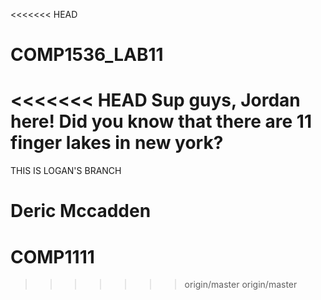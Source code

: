 <<<<<<< HEAD
# COMP1536_LAB11
<<<<<<< HEAD
Sup guys, Jordan here!
Did you know that there are 11 finger lakes in new york?
=======
THIS IS LOGAN'S BRANCH

Deric Mccadden
=======
# COMP1111
>>>>>>> origin/master
>>>>>>> origin/master
